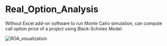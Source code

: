 # Real_Option_Analysis
Without Excel add-on software to run Monte Calro simulation, can compute call option price of a project using Black-Scholes Model.

![ROA_visualization](https://user-images.githubusercontent.com/50325966/99874153-ce83f300-2c28-11eb-9d27-b1e803494d31.jpg)
